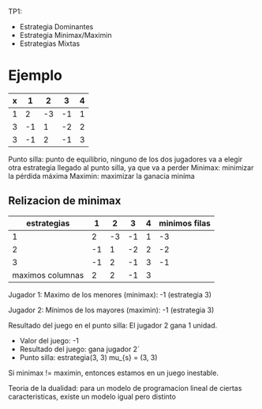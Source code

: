 TP1:
- Estrategia Dominantes
- Estrategia Minimax/Maximin
- Estrategias Mixtas

# Ejemplo 

x | 1 | 2 | 3 | 4
-- | -- | -- | -- | --
1 | 2 | -3 | -1 | 1
3 | -1 | 1 | -2 | 2
3 | -1 | 2 | -1 | 3


Punto silla: punto de equilibrio, ninguno de los dos jugadores va a elegir otra estrategia llegado al punto silla, ya que va a perder
Minimax: minimizar la pérdida máxima
Maximin: maximizar la ganacia miníma

## Relizacion de minimax
estrategias | 1 | 2 | 3 | 4 | minimos filas
-- | -- | -- | -- | -- | --
1 | 2 | -3 | -1 | 1 | -3
2 | -1 | 1 | -2 | 2 | -2
3 | -1 | 2 | -1 | 3 | -1
maximos columnas | 2 | 2 | -1 | 3

Jugador 1: Maximo de los menores (minimax): -1 (estrategia 3)

Jugador 2: Mínimos de los mayores (maximin): -1 (estrategia 3)


Resultado del juego en el punto silla: El jugador 2 gana 1 unidad.
- Valor del juego: -1
- Resultado del juego: gana jugador 2´
- Punto silla: estrategia(3, 3) mu_{s} = (3, 3)

Si minimax != maximin, entonces estamos en un juego inestable.


Teoria de la dualidad: para un modelo de programacion lineal de ciertas caracteristicas, existe un modelo igual pero distinto